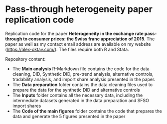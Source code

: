 # Pass-through heterogeneity paper replication code
Replication code for the paper **Heterogeneity in the exchange rate pass-through to consumer prices: the Swiss franc appreciation of 2015**. 
The paper as well as my contact email address are available on my website (https://alex-oktay.com/). The files require both R and Stata.

Repository content:
- The **Main analysis** R-Markdown file contains the code for the data cleaning, DID, Synthetic DID, pre-trend analysis, alternative controls, tradability analysis, and import share analysis presented in the paper. 
- The **Data preparation** folder contains the data cleaning files used to prepare the data for the synthetic DID and alternative controls
- The **Inputs** folder contains all the necessary data, including the intermediate datasets generated in the data preparation and SFSO import shares
- The **Code of the main figures** folder contains the code that prepares the data and generate the 5 figures presented in the paper
